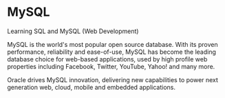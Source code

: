 # MySQL
Learning SQL and MySQL (Web Development)

MySQL is the world's most popular open source database. With its proven performance, reliability and ease-of-use,
MySQL has become the leading database choice for web-based applications, used by high profile web properties including Facebook, 
Twitter, YouTube, Yahoo! and many more.

Oracle drives MySQL innovation, delivering new capabilities to power next generation web, cloud, mobile and embedded applications.
